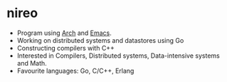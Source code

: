 # nireo

- Program using [Arch](https://archlinux.org/) and [Emacs](https://github.com/nireo/.emacs.d).
- Working on distributed systems and datastores using Go
- Constructing compilers with C++
- Interested in Compilers, Distributed systems, Data-intensive systems and Math.
- Favourite languages: Go, C/C++, Erlang


